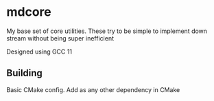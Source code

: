 # mdcore
My base set of core utilities. These try to be simple to implement down stream without being super inefficient

Designed using GCC 11

## Building
Basic CMake config. Add as any other dependency in CMake